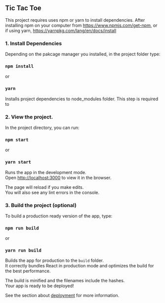## Tic Tac Toe

This project requires uses npm or yarn to install dependencies.  After installing npm on your computer from https://www.npmjs.com/get-npm, or if using yarn, https://yarnpkg.com/lang/en/docs/install  

### 1. Install Dependencies

Depending on the pakcage manager you installed, in the project folder type:

### `npm install` 
or
### `yarn`

Installs project dependencies to node_modules folder.  This step is required to 

### 2. View the project.
In the project directory, you can run:

### `npm start` 
or
### `yarn start`

Runs the app in the development mode.<br>
Open [http://localhost:3000](http://localhost:3000) to view it in the browser.

The page will reload if you make edits.<br>
You will also see any lint errors in the console.

### 3. Build the project (optional)

To build a production ready version of the app, type: 

### `npm run build`
or
### `yarn run build`

Builds the app for production to the `build` folder.<br>
It correctly bundles React in production mode and optimizes the build for the best performance.

The build is minified and the filenames include the hashes.<br>
Your app is ready to be deployed!

See the section about [deployment](https://facebook.github.io/create-react-app/docs/deployment) for more information.
